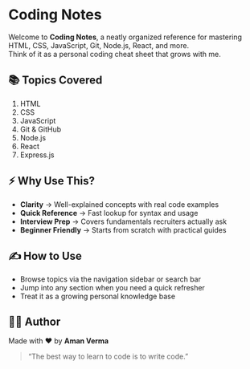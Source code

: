 # Coding Notes

Welcome to **Coding Notes**, a neatly organized reference for mastering HTML, CSS, JavaScript, Git, Node.js, React, and more.  
Think of it as a personal coding cheat sheet that grows with me.

## 📚 Topics Covered

1. HTML
2. CSS
3. JavaScript
4. Git & GitHub
5. Node.js
6. React
7. Express.js

## ⚡ Why Use This?

- **Clarity** → Well-explained concepts with real code examples  
- **Quick Reference** → Fast lookup for syntax and usage  
- **Interview Prep** → Covers fundamentals recruiters actually ask  
- **Beginner Friendly** → Starts from scratch with practical guides

## ✍️ How to Use

- Browse topics via the navigation sidebar or search bar  
- Jump into any section when you need a quick refresher  
- Treat it as a growing personal knowledge base

## 🧑‍💻 Author

Made with ❤️ by **Aman Verma**

> “The best way to learn to code is to write code.”  
